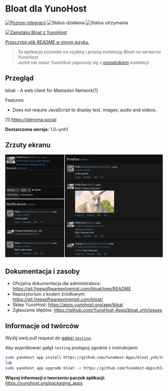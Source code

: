 <!--
To README zostało automatycznie wygenerowane przez <https://github.com/YunoHost/apps/tree/master/tools/readme_generator>
Nie powinno być ono edytowane ręcznie.
-->

# Bloat dla YunoHost

[![Poziom integracji](https://apps.yunohost.org/badge/integration/bloat)](https://ci-apps.yunohost.org/ci/apps/bloat/)
![Status działania](https://apps.yunohost.org/badge/state/bloat)
![Status utrzymania](https://apps.yunohost.org/badge/maintained/bloat)

[![Zainstaluj Bloat z YunoHost](https://install-app.yunohost.org/install-with-yunohost.svg)](https://install-app.yunohost.org/?app=bloat)

*[Przeczytaj plik README w innym języku.](./ALL_README.md)*

> *Ta aplikacja pozwala na szybką i prostą instalację Bloat na serwerze YunoHost.*  
> *Jeżeli nie masz YunoHost zapoznaj się z [poradnikiem](https://yunohost.org/install) instalacji.*

## Przegląd

bloat - A web client for Mastadon Network[1]

Features:

- Does not require JavaScript to display text, images, audio and videos.

[1] https://pleroma.social


**Dostarczona wersja:** 1.0~ynh1

## Zrzuty ekranu

![Zrzut ekranu z Bloat](./doc/screenshots/example.png)

## Dokumentacja i zasoby

- Oficjalna dokumentacja dla administratora: <https://git.freesoftwareextremist.com/bloat/tree/README>
- Repozytorium z kodem źródłowym: <https://git.freesoftwareextremist.com/bloat/>
- Sklep YunoHost: <https://apps.yunohost.org/app/bloat>
- Zgłaszanie błędów: <https://github.com/YunoHost-Apps/bloat_ynh/issues>

## Informacje od twórców

Wyślij swój pull request do [gałęzi `testing`](https://github.com/YunoHost-Apps/bloat_ynh/tree/testing).

Aby wypróbować gałąź `testing` postępuj zgodnie z instrukcjami:

```bash
sudo yunohost app install https://github.com/YunoHost-Apps/bloat_ynh/tree/testing --debug
lub
sudo yunohost app upgrade bloat -u https://github.com/YunoHost-Apps/bloat_ynh/tree/testing --debug
```

**Więcej informacji o tworzeniu paczek aplikacji:** <https://yunohost.org/packaging_apps>
